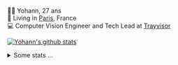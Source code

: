 <p>
  👨🏻 <bold>Yohann</bold>, 27 ans<br/>
  💼 Living in <a href="https://www.google.com/maps?q=paris">Paris</a>, France<br/>
  💻 Computer Vision Engineer and Tech Lead at <a href="https://trayvisor.com/">Trayvisor</a><br/>
</p>

<a href="https://github.com/anuraghazra/github-readme-stats"><img align="center" src="https://github-readme-stats-go94hl40s-yohann84l.vercel.app//api?username=yohann84L&show_icons=true&include_all_commits=true" alt="Yohann's github stats" /> </a>


<details>
  <summary>Some stats ...</summary><br/>
  

<!--START_SECTION:waka-->
![Code Time](http://img.shields.io/badge/Code%20Time-415%20hrs%2024%20mins-blue)

![Profile Views](http://img.shields.io/badge/Profile%20Views-0-blue)

**🐱 My GitHub Data** 

> 🏆 168 Contributions in the Year 2023
 > 
> 📦 440.6 kB Used in GitHub's Storage 
 > 
> 🚫 Not Opted to Hire
 > 
> 📜 24 Public Repositories 
 > 
> 🔑 21 Private Repositories  
 > 
**I'm an Early 🐤** 

```text
🌞 Morning      269 commits       ████████░░░░░░░░░░░░░░░░░   35.35 % 
🌆 Daytime      449 commits       ██████████████░░░░░░░░░░░   59.00 % 
🌃 Evening       43 commits       █░░░░░░░░░░░░░░░░░░░░░░░░   05.65 % 
🌙 Night          0 commits       ░░░░░░░░░░░░░░░░░░░░░░░░░   00.00 % 

```
📅 **I'm Most Productive on Wednesday** 

```text
Monday          91 commits       ███░░░░░░░░░░░░░░░░░░░░░░   11.96 % 
Tuesday        157 commits       █████░░░░░░░░░░░░░░░░░░░░   20.63 % 
Wednesday      211 commits       ███████░░░░░░░░░░░░░░░░░░   27.73 % 
Thursday       156 commits       █████░░░░░░░░░░░░░░░░░░░░   20.50 % 
Friday         143 commits       ████░░░░░░░░░░░░░░░░░░░░░   18.79 % 
Saturday         3 commits       ░░░░░░░░░░░░░░░░░░░░░░░░░   00.39 % 
Sunday           0 commits       ░░░░░░░░░░░░░░░░░░░░░░░░░   00.00 % 

```


📊 **This Week I Spent My Time On** 

```text
⌚︎ Time Zone: Europe/Paris

💬 Programming Languages: 
JavaScript               7 hrs 46 mins       █████████░░░░░░░░░░░░░░░░   36.47 % 
Python                   7 hrs 24 mins       ████████░░░░░░░░░░░░░░░░░   34.75 % 
Jupyter                  3 hrs 11 mins       ███░░░░░░░░░░░░░░░░░░░░░░   15.00 % 
YAML                     1 hr 26 mins        █░░░░░░░░░░░░░░░░░░░░░░░░   06.73 % 
Docker                   44 mins             ░░░░░░░░░░░░░░░░░░░░░░░░░   03.49 % 

🔥 Editors: 
PyCharm                  12 hrs 49 mins      ███████████████░░░░░░░░░░   60.20 % 
WebStorm                 7 hrs 47 mins       █████████░░░░░░░░░░░░░░░░   36.57 % 
VS Code                  41 mins             ░░░░░░░░░░░░░░░░░░░░░░░░░   03.23 % 

💻 Operating System: 
Mac                      21 hrs 18 mins      █████████████████████████   100.00 % 

```

**I Mostly Code in Python** 

```text
Python                   18 repos            █████████████░░░░░░░░░░░░   54.55 % 
Java                     6 repos             ████░░░░░░░░░░░░░░░░░░░░░   18.18 % 
JavaScript               2 repos             █░░░░░░░░░░░░░░░░░░░░░░░░   06.06 % 
R                        2 repos             █░░░░░░░░░░░░░░░░░░░░░░░░   06.06 % 
Jupyter Notebook         2 repos             █░░░░░░░░░░░░░░░░░░░░░░░░   06.06 % 

```



 Last Updated on 19/02/2023 01:45:57 UTC
<!--END_SECTION:waka-->
